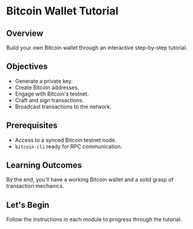# Bitcoin Wallet Tutorial

## Overview
Build your own Bitcoin wallet through an interactive step-by-step tutorial. 

## Objectives
- Generate a private key.
- Create Bitcoin addresses.
- Engage with Bitcoin's testnet.
- Craft and sign transactions.
- Broadcast transactions to the network.

## Prerequisites
- Access to a synced Bitcoin testnet node.
- `bitcoin-cli` ready for RPC communication.

## Learning Outcomes
By the end, you'll have a working Bitcoin wallet and a solid grasp of transaction mechanics.

## Let's Begin
Follow the instructions in each module to progress through the tutorial.
